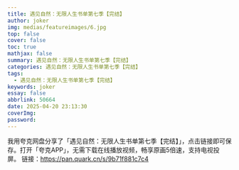 ```yaml
---
title: 遇见自然：无限人生书单第七季【完结】
author: joker
img: medias/featureimages/6.jpg
top: false
cover: false
toc: true
mathjax: false
summary: 遇见自然：无限人生书单第七季【完结】
categories: 遇见自然：无限人生书单第七季【完结】
tags:
  - 遇见自然：无限人生书单第七季【完结】
keywords: joker
essay: false
abbrlink: 50664
date: 2025-04-20 23:13:30
coverImg:
password:
---
```


我用夸克网盘分享了「遇见自然：无限人生书单第七季【完结】」，点击链接即可保存。打开「夸克APP」，无需下载在线播放视频，畅享原画5倍速，支持电视投屏。
链接：https://pan.quark.cn/s/9b71f881c7c4
